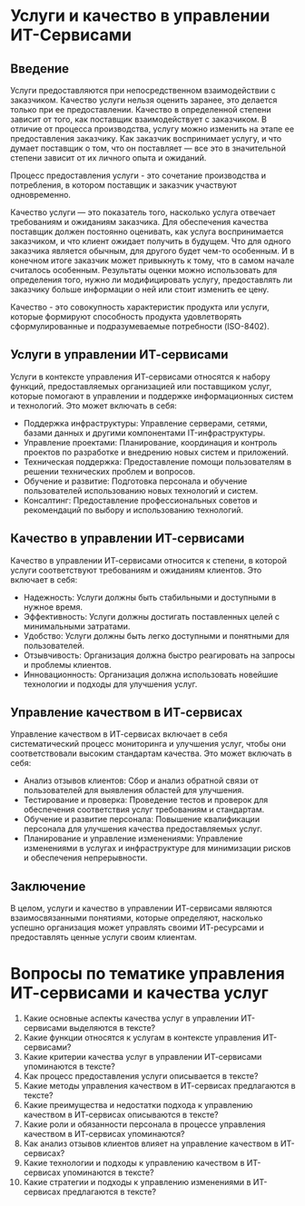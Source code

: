 # Услуги и качество в управлении ИТ-Сервисами

## Введение

Услуги предоставляются при непосредственном взаимодействии с заказчиком. Качество услуги нельзя оценить заранее, это делается только при ее предоставлении. Качество в определенной степени зависит от того, как поставщик взаимодействует с заказчиком. В отличие от процесса производства, услугу можно изменить на этапе ее предоставления заказчику. Как заказчик воспринимает услугу, и что думает поставщик о том, что он поставляет — все это в значительной степени зависит от их личного опыта и ожиданий.

Процесс предоставления услуги - это сочетание производства и потребления, в котором поставщик и заказчик участвуют одновременно.

Качество услуги — это показатель того, насколько услуга отвечает требованиям и ожиданиям заказчика. Для обеспечения качества поставщик должен постоянно оценивать, как услуга воспринимается заказчиком, и что клиент ожидает получить в будущем. Что для одного заказчика является обычным, для другого будет чем-то особенным. И в конечном итоге заказчик может привыкнуть к тому, что в самом начале считалось особенным. Результаты оценки можно использовать для определения того, нужно ли модифицировать услугу, предоставлять ли заказчику больше информации о ней или стоит изменить ее цену.

Качество - это совокупность характеристик продукта или услуги, которые формируют способность продукта удовлетворять сформулированные и подразумеваемые потребности (ISО-8402).

## Услуги в управлении ИТ-сервисами

Услуги в контексте управления ИТ-сервисами относятся к набору функций, предоставляемых организацией или поставщиком услуг, которые помогают в управлении и поддержке информационных систем и технологий. Это может включать в себя:

- Поддержка инфраструктуры: Управление серверами, сетями, базами данных и другими компонентами IT-инфраструктуры.
- Управление проектами: Планирование, координация и контроль проектов по разработке и внедрению новых систем и приложений.
- Техническая поддержка: Предоставление помощи пользователям в решении технических проблем и вопросов.
- Обучение и развитие: Подготовка персонала и обучение пользователей использованию новых технологий и систем.
- Консалтинг: Предоставление профессиональных советов и рекомендаций по выбору и использованию технологий.

## Качество в управлении ИТ-сервисами

Качество в управлении ИТ-сервисами относится к степени, в которой услуги соответствуют требованиям и ожиданиям клиентов. Это включает в себя:

- Надежность: Услуги должны быть стабильными и доступными в нужное время.
- Эффективность: Услуги должны достигать поставленных целей с минимальными затратами.
- Удобство: Услуги должны быть легко доступными и понятными для пользователей.
- Отзывчивость: Организация должна быстро реагировать на запросы и проблемы клиентов.
- Инновационность: Организация должна использовать новейшие технологии и подходы для улучшения услуг.

## Управление качеством в ИТ-сервисах

Управление качеством в ИТ-сервисах включает в себя систематический процесс мониторинга и улучшения услуг, чтобы они соответствовали высоким стандартам качества. Это может включать в себя:

- Анализ отзывов клиентов: Сбор и анализ обратной связи от пользователей для выявления областей для улучшения.
- Тестирование и проверка: Проведение тестов и проверок для обеспечения соответствия услуг требованиям и стандартам.
- Обучение и развитие персонала: Повышение квалификации персонала для улучшения качества предоставляемых услуг.
- Планирование и управление изменениями: Управление изменениями в услугах и инфраструктуре для минимизации рисков и обеспечения непрерывности.

## Заключение

В целом, услуги и качество в управлении ИТ-сервисами являются взаимосвязанными понятиями, которые определяют, насколько успешно организация может управлять своими ИТ-ресурсами и предоставлять ценные услуги своим клиентам.


# Вопросы по тематике управления ИТ-сервисами и качества услуг

1. Какие основные аспекты качества услуг в управлении ИТ-сервисами выделяются в тексте?
2. Какие функции относятся к услугам в контексте управления ИТ-сервисами?
3. Какие критерии качества услуг в управлении ИТ-сервисами упоминаются в тексте?
4. Как процесс предоставления услуги описывается в тексте?
5. Какие методы управления качеством в ИТ-сервисах предлагаются в тексте?
6. Какие преимущества и недостатки подхода к управлению качеством в ИТ-сервисах описываются в тексте?
7. Какие роли и обязанности персонала в процессе управления качеством в ИТ-сервисах упоминаются?
8. Как анализ отзывов клиентов влияет на управление качеством в ИТ-сервисах?
9. Какие технологии и подходы к управлению качеством в ИТ-сервисах упоминаются в тексте?
10. Какие стратегии и подходы к управлению изменениями в ИТ-сервисах предлагаются в тексте?

